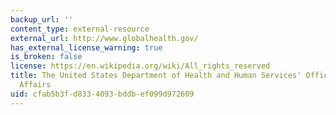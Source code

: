 ```yaml
---
backup_url: ''
content_type: external-resource
external_url: http://www.globalhealth.gov/
has_external_license_warning: true
is_broken: false
license: https://en.wikipedia.org/wiki/All_rights_reserved
title: The United States Department of Health and Human Services' Office of Global
  Affairs
uid: cfab5b3f-d833-4093-bddb-ef099d972609
---
```

